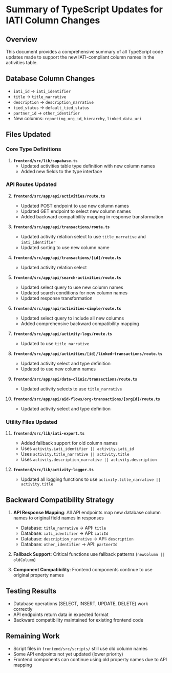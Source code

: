# Summary of TypeScript Updates for IATI Column Changes

## Overview
This document provides a comprehensive summary of all TypeScript code updates made to support the new IATI-compliant column names in the activities table.

## Database Column Changes
- `iati_id` → `iati_identifier`
- `title` → `title_narrative`
- `description` → `description_narrative`
- `tied_status` → `default_tied_status`
- `partner_id` → `other_identifier`
- New columns: `reporting_org_id`, `hierarchy`, `linked_data_uri`

## Files Updated

### Core Type Definitions
1. **`frontend/src/lib/supabase.ts`**
   - Updated activities table type definition with new column names
   - Added new fields to the type interface

### API Routes Updated

2. **`frontend/src/app/api/activities/route.ts`**
   - Updated POST endpoint to use new column names
   - Updated GET endpoint to select new column names
   - Added backward compatibility mapping in response transformation

3. **`frontend/src/app/api/transactions/route.ts`**
   - Updated activity relation select to use `title_narrative` and `iati_identifier`
   - Updated sorting to use new column name

4. **`frontend/src/app/api/transactions/[id]/route.ts`**
   - Updated activity relation select

5. **`frontend/src/app/api/search-activities/route.ts`**
   - Updated select query to use new column names
   - Updated search conditions for new column names
   - Updated response transformation

6. **`frontend/src/app/api/activities-simple/route.ts`**
   - Updated select query to include all new columns
   - Added comprehensive backward compatibility mapping

7. **`frontend/src/app/api/activity-logs/route.ts`**
   - Updated to use `title_narrative`

8. **`frontend/src/app/api/activities/[id]/linked-transactions/route.ts`**
   - Updated activity select and type definition
   - Updated to use new column names

9. **`frontend/src/app/api/data-clinic/transactions/route.ts`**
   - Updated activity selects to use `title_narrative`

10. **`frontend/src/app/api/aid-flows/org-transactions/[orgId]/route.ts`**
    - Updated activity select and type definition

### Utility Files Updated

11. **`frontend/src/lib/iati-export.ts`**
    - Added fallback support for old column names
    - Uses `activity.iati_identifier || activity.iati_id`
    - Uses `activity.title_narrative || activity.title`
    - Uses `activity.description_narrative || activity.description`

12. **`frontend/src/lib/activity-logger.ts`**
    - Updated all logging functions to use `activity.title_narrative || activity.title`

## Backward Compatibility Strategy

1. **API Response Mapping**: All API endpoints map new database column names to original field names in responses
   - Database: `title_narrative` → API: `title`
   - Database: `iati_identifier` → API: `iatiId`
   - Database: `description_narrative` → API: `description`
   - Database: `other_identifier` → API: `partnerId`

2. **Fallback Support**: Critical functions use fallback patterns (`newColumn || oldColumn`)

3. **Component Compatibility**: Frontend components continue to use original property names

## Testing Results
- Database operations (SELECT, INSERT, UPDATE, DELETE) work correctly
- API endpoints return data in expected format
- Backward compatibility maintained for existing frontend code

## Remaining Work
- Script files in `frontend/src/scripts/` still use old column names
- Some API endpoints not yet updated (lower priority)
- Frontend components can continue using old property names due to API mapping 